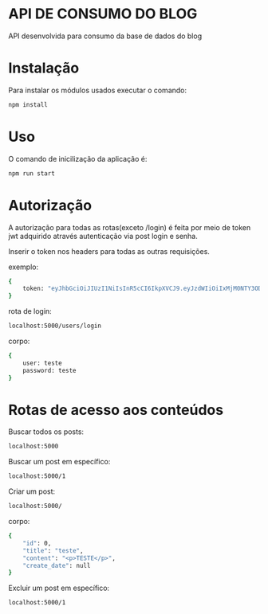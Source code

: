 # API DE CONSUMO DO BLOG

API desenvolvida para consumo da base de dados do blog

# Instalação

Para instalar os módulos usados executar o comando:

```bash
npm install
```

# Uso

O comando de inicilização da aplicação é: 

```bash
npm run start
```

# Autorização

<p>A autorização para todas as rotas(exceto /login) é feita por meio de token jwt adquirido através autenticação via post login e senha.</p>
<p>Inserir o token nos headers para todas as outras requisições.</p>

exemplo:
```bash
{
	token: "eyJhbGciOiJIUzI1NiIsInR5cCI6IkpXVCJ9.eyJzdWIiOiIxMjM0NTY3ODkwIiwibmFtZSI6IkpvaG4gRG9lIiwiaWF0IjoxNTE2MjM5MDIyfQ.SflKxwRJSMeKKF2QT4fwpMeJf36POk6yJV_adQssw5c"
}
```

rota de login:
```bash
localhost:5000/users/login
```

corpo:
```bash
{
	user: teste
	password: teste
}
```

# Rotas de acesso aos conteúdos

Buscar todos os posts:

```bash
localhost:5000
```

Buscar um post em específico:

```bash
localhost:5000/1
```

Criar um post:

```bash
localhost:5000/
```
corpo:
```bash
{
	"id": 0,
	"title": "teste",
	"content": "<p>TESTE</p>",
	"create_date": null
}
```

Excluir um post em específico:

```bash
localhost:5000/1
```